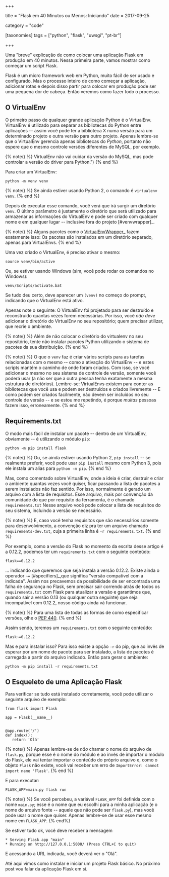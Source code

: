 +++

title = "Flask em 40 Minutos ou Menos: Iniciando"
date = 2017-09-25

category = "code"

[taxonomies]
tags = ["python", "flask", "uwsgi", "pt-br"]

+++

Uma "breve" explicação de como colocar uma aplicação Flask em produção em 40
minutos. Nessa primeira parte, vamos mostrar como começar um script Flask.

<!-- more -->


Flask é um micro framework web em Python, muito fácil de ser usado e
configurado. Mas o processo inteiro de como começar a aplicação, adicionar
rotas e depois disso partir para colocar em produção pode ser uma pequena dor
de cabeça. Então veremos como fazer todo o processo.


## O VirtualEnv

O primeiro passo de qualquer grande aplicação Python é o VirtualEnv.
VirtualEnv é utilizado para separar as bibliotecas do Python entre aplicações
-- assim você pode ter a biblioteca X numa versão para um determinado projeto
e outra versão para outro projeto. Apenas lembre-se que o VirtualEnv gerencia
apenas bibliotecas do *Python*, portanto não espere que o mesmo controle
versões diferentes de MySQL, por exemplo.

{% note() %}
VirtualEnv não vai cuidar da versão do MySQL, mas pode controlar a versão do driver para Python.")
{% end %}

Para criar um VirtualEnv:

```
python -m venv venv
```

{% note() %}
Se ainda estiver usando Python 2, o comando é `virtualenv venv`.
{% end %}

Depois de executar esse comando, você verá que irá surgir um diretório
`venv`. O último parâmetro é justamente o diretório que será utilizado para
armazenar as informações do VirtualEnv e pode ser criado com qualquer nome e
em qualquer lugar -- inclusive fora do projeto [#venvwrapper]_.

{% note() %}
Alguns pacotes como o [VirtualEnvWrapper](http://virtualenvwrapper.readthedocs.io/en/latest/)_
fazem exatamente isso: Os pacotes são instalados em um diretório separado,
apenas para VirtualEnvs.
{% end %}

Uma vez criado o VirtualEnv, é preciso ativar o mesmo:

```
source venv/bin/active
```

Ou, se estiver usando Windows (sim, você pode rodar os comandos no Windows):

```
venv/Scripts/activate.bat
```

Se tudo deu certo, deve aparecer um `(venv)` no começo do prompt, indicando
que o VirtualEnv está ativo.

Apenas note o seguinte: O VirtualEnv foi projetado para ser destruído e
reconstruído quantas vezes forem necessárias. Por isso, você *não deve*
adicionar o diretório do VirtualEnv no seu repositório;
quem precisar utilizar, que recrie o ambiente.

{% note() %}
Além de não colocar o diretório do virtualenv no seu repositório, tente não
instalar pacotes Python utilizando o sistema de pacotes da sua distribuição.
{% end %}

{% note() %}
O que o `venv` faz é criar vários scripts para as tarefas
relacionadas com o mesmo -- como a ativação do VirtualEnv -- e estes
scripts mantém o caminho de onde foram criados. Com isso, se você adicionar
o mesmo no seu sistema de controle de versão, somente você poderá usar (a
não ser que a outra pessoa tenha exatamente a mesma estrutura de
diretórios). Lembre-se: VirtualEnvs existem para conter as bibliotecas que
você usa e podem ser destruídos e criados livremente -- E como podem ser
criados facilmente, não devem ser incluídos no seu controle de versão -- e
se estou me repetindo, é porque *muitas* pessoas fazem isso, erroneamente.
{% end %}


## Requirements.txt

O modo mais fácil de instalar um pacote -- dentro de um VirtualEnv, obviamente
-- é utilizando o módulo `pip`:

```
python -m pip install flask
```

{% note() %}
Ou, se ainda estiver usando Python 2, `pip install` -- se
realmente preferir, você pode usar `pip install` mesmo com Python 3, pois
ele instala um alias para `python -m pip`.
{% end %}

Mas, como comentado sobre VirtualEnv, onde a ideia é criar, destruir e criar o
ambiente quantas vezes você quiser, ficar passando a lista de pacotes a serem
instalados não faz sentido. Por isso, normalmente é gerado um arquivo com a
lista de requisitos. Esse arquivo, mais por convenção da comunidade do que por
requisito da ferramenta, é o chamado `requirements.txt` Nesse
arquivo você pode colocar a lista de requisitos do seu sistema, incluindo a
versão se necessário.

{% note() %}
E, caso você tenha requisitos que são necessários somente para
desenvolvimento, a convenção diz pra ter um arquivo chamado
`requirements-dev.txt`, cuja a primeira linha é `-r requirements.txt`.
{% end %}

Por exemplo, como a versão do Flask no momento da escrita desse artigo é a
0.12.2, podemos ter um `requirements.txt` com o seguinte conteúdo:

```
flask==0.12.2
```

... indicando que queremos que seja instala a versão 0.12.2. Existe ainda o
operador `~=` [#specifiers]_,que significa "versão compatível com a
indicada". Assim nos precavemos da possibilidade de ser encontrada uma falha
de segurança no Flask, sem precisar sair correndo atrás de todos os
`requirements.txt` com Flask para atualizar a versão e garantimos que,
quando sair a versão 0.13 (ou qualquer outra seguinte) que seja incompatível
com 0.12.2, nosso código ainda vá funcionar.

{% note() %}
Para uma lista de todas as formas de como especificar
versões, olhe o [PEP 440](https://www.python.org/dev/peps/pep-0440/#version-specifiers).
{% end %}

Assim sendo, teremos um `requirements.txt` com o seguinte conteúdo:

```
flask~=0.12.2
```

Mas e para instalar isso? Para isso existe a opção `-r` do pip, que ao invês de
esperar por um nome de pacote para ser instalado, a lista de pacotes é
carregada a partir do arquivo indicado. Então para
gerar o ambiente:

```
python -m pip install -r requirements.txt
```


## O Esqueleto de uma Aplicação Flask

Para verificar se tudo está instalado corretamente, você pode utilizar o
seguinte arquivo de exemplo:

```
from flask import Flask

app = Flask(__name__)


@app.route('/')
def index():
   return 'Olá'
```

{% note() %}
Apenas lembre-se de *não* chamar o nome do arquivo de `flask.py`,
porque esse é o nome do módulo e ao invés de importar o módulo do Flask,
ele vai tentar importar o conteúdo do próprio arquivo e, como o objeto
`Flask` não existe, você vai receber um erro de `ImportError: cannot
import name 'Flask'`.
{% end %}

E para executar:

```
FLASK_APP=main.py flask run
```

{% note() %}
Se você percebeu, a variável `FLASK_APP` foi definida com o
nome `main.py`; esse é o nome que eu escolhi para a minha aplicação (e o
nome do arquivo fonte -- aquele que não pode ser `flask.py`),
mas você pode usar o nome que quiser. Apenas lembre-se de usar esse mesmo
nome em `FLASK_APP`.
{% end%}

Se estiver tudo ok, você deve receber a mensagem

```
* Serving Flask app "main"
* Running on http://127.0.0.1:5000/ (Press CTRL+C to quit)
```

E acessando a URL indicada, você deverá ver o "Olá".

Até aqui vimos como instalar e iniciar um projeto Flask básico. No próximo
post vou falar da aplicação Flask em si.
